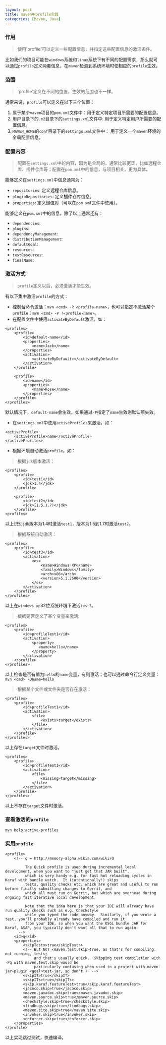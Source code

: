 ```yaml
---
layout: post
title: maven中profile实践
categories: [Maven, Java]
---
```


### 作用

> 使用'profile'可以定义一些配置信息，并指定这些配置信息的激活条件。

比如我们的项目可能在`windows`系统和`linux`系统下有不同的配置需求，那么就可以通过`profile`定义两套信息，在`maven`检测到系统环境时使相应的`profile`生效。

### 范围

> 'profile'定义在不同的位置，生效的范围也不一样。

通常来说，`profile`可以定义在以下三个位置：

1. 属于某个`maven`项目的`pom.xml`文件中：用于定义特定项目所需要的配置信息。
2. 用户目录下的`.m2`目录下的`settings.xml`文件中: 用于定义特定用户所需要的配置信息。
3. `MAVEN_HOME`的`conf`目录下的`settings.xml`文件中： 用于定义一个`maven`环境的全局配置信息。

### 配置内容

> 配置在`settings.xml`中的内容，因为是全局的，通常比较宽泛，比如远程仓库、插件仓库等；配置在`pom.xml`中的信息，与项目相关，更为具体。

能够定义在`settings.xml`中信息通常为：

- `repositories`: 定义远程仓库信息。
- `pluginRepositories`: 定义插件仓库信息。
- `properties`: 定义键值对（可以在`pom.xml`文件中使用）。

能够定义在`pom.xml`中的信息，除了以上通常还有：

- `dependencies`:
- `plugins`:
- `dependencyManagement`:
- `distributionManagement`:
- `defaultGoal`:
- `resources`:
- `testResources`:
- `finalName`:

### 激活方式

> `profile`定义以后，必须激活才能生效。

有以下集中激活`profile`的方式：

- 控制台命令激活：`mvn <cmd> -P <profile-name>`，也可以指定不激活某个`profile`：`mvn <cmd> -P !<profile-name>`。
- 在配置文件中使用`activateByDefault`激活，如：

```
<profiles>
	<profile>
		<id>default-name</id>
		<properties>
			<name>Jack</name>
		</properties>
		<activation>
			<activateByDefault></activateByDefault>
		</activation>
	</profile>

	<profile>
		<id>name</id>
		<properties>
			<name>Rose</name>
		</properties>
	</profile>
</profiles>
```

默认情况下，`default-name`会生效，如果通过`-P`指定了`name`生效则默认项失效。

- 在`settings.xml`中使用`activeProfiles`来激活，如：

```
<activeProfile>
	<activeProfile>name</activeProfile>
</activeProfiles>
```

- 根据环境自动激活`profile`，如：

> 根据`jdk`版本激活：

```
<profiles>  
    <profile>  
        <id>test1</id>  
        <jdk>1.4</jdk>  
    </profile>

    <profile>  
        <id>test2</id>  
        <jdk>[1.5,1.7)</jdk>  
    </profile>  
<profiles>  
```

以上识别`jdk`版本为1.4时激活`test1`，版本为1.5到1.7时激活`test2`。

> 根据系统自动激活：

```
<profiles>  
    <profile>  
        <id>test3</id>  
        <activation>  
	        <os>  
	            <name>Windows XP</name>  
	            <family>Windows</family>  
	            <arch>x86</arch>  
	            <version>5.1.2600</version>  
	        </os>  
        </activation>  
    </profile>  
</profiles>  
```

以上在`windows xp`32位系统环境下激活`test3`。

> 根据是否定义了某个变量来激活:

```
<profiles>  
    <profile>  
        <id>profileTest1</id>  
        <activation>  
			<property>  
			   <name>hello</name>  
			</property>  
        </activation>  
    </profile>  
</profiles>  
```

以上检查是否有值为`hello`的`name`变量，有则激活；也可以通过命令行定义变量：`mvn <cmd> -Dname=hello`

> 根据某个文件或文件夹是否存在激活：

```
<profiles>  
	<profile>  
	    <id>profileTest1</id>  
	    <activation>  
			<file>  
				<exists>target</exists>  
			</file>  
	    </activation>  
	</profile>  
</profiles>  
```

以上存在`target`文件时激活。

```
<profiles>  
	<profile>  
	    <id>profileTest1</id>  
	    <activation>  
			<file>  
				<missing>target</missing>  
			</file>  
	    </activation>  
	</profile>  
</profiles>  
```

以上不存在`target`文件时激活。

### 查看激活的`profile`

```
mvn help:active-profiles
```

### 实用`profile`

```
<profile>
    <!-- q = http://memory-alpha.wikia.com/wiki/Q

         The Quick profile is used during incremental local development, when you want to "just get that JAR built",
         which is very handy e.g. for fast hot reloading cycles in Karaf with bundle watch.  It (intentionally!) skips
         tests, quality checks etc. which are great and useful to run before finally submitting changes to Gerrit, and
         which all must run on Gerrit, but which are overhead during ongoing fast iterative local development.

         Note that the idea here is that your IDE will already have run quality checks such as e.g. Checkstyle
         while you typed the code anyway.  Similarly, if you wrote a test, you'll probably already have compiled and run it
         from your IDE, so when you want the OSGi bundle JAR for Karaf, ASAP, you typically don't want all that to run again.
      -->
    <id>q</id>
    <properties>
        <skipTests>true</skipTests>
        <!-- But NOT <maven.test.skip>true, as that's for compiling, not running, tests;
             and that's usually quick.  Skipping test compilation with -Pq with maven.test.skip would be
             particularly confusing when used in a project with maven-jar-plugin <goal>test-jar, so don't.)  -->
        <skipIT>true</skipIT>
        <skipITs>true</skipITs>
        <skip.karaf.featureTest>true</skip.karaf.featureTest>
        <jacoco.skip>true</jacoco.skip>
        <maven.javadoc.skip>true</maven.javadoc.skip>
        <maven.source.skip>true</maven.source.skip>
        <checkstyle.skip>true</checkstyle.skip>
        <findbugs.skip>true</findbugs.skip>
        <maven.site.skip>true</maven.site.skip>
        <invoker.skip>true</invoker.skip>
        <enforcer.skip>true</enforcer.skip>
    </properties>
</profile>
```

以上实现跳过测试，快速编译。
